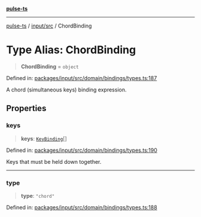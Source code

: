 [**pulse-ts**](../../../README.md)

***

[pulse-ts](../../../README.md) / [input/src](../README.md) / ChordBinding

# Type Alias: ChordBinding

> **ChordBinding** = `object`

Defined in: [packages/input/src/domain/bindings/types.ts:187](https://github.com/jlehett/pulse-ts/blob/4869ef2c4af7bf37d31e2edd2d6d1ba148133fb2/packages/input/src/domain/bindings/types.ts#L187)

A chord (simultaneous keys) binding expression.

## Properties

### keys

> **keys**: [`KeyBinding`](KeyBinding.md)[]

Defined in: [packages/input/src/domain/bindings/types.ts:190](https://github.com/jlehett/pulse-ts/blob/4869ef2c4af7bf37d31e2edd2d6d1ba148133fb2/packages/input/src/domain/bindings/types.ts#L190)

Keys that must be held down together.

***

### type

> **type**: `"chord"`

Defined in: [packages/input/src/domain/bindings/types.ts:188](https://github.com/jlehett/pulse-ts/blob/4869ef2c4af7bf37d31e2edd2d6d1ba148133fb2/packages/input/src/domain/bindings/types.ts#L188)
